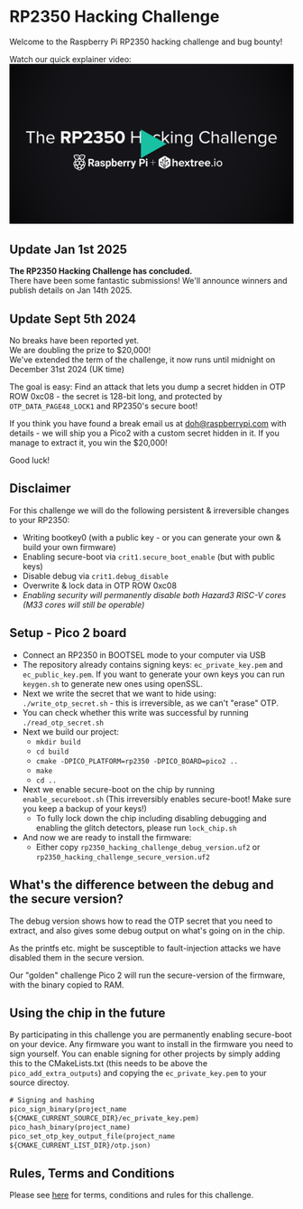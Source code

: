 # RP2350 Hacking Challenge

Welcome to the Raspberry Pi RP2350 hacking challenge and bug bounty!

Watch our quick explainer video:
[![](assets/hacking-challenge-thumbnail-play.png)](https://hextree.io/rp2350-hacking-challenge)
## Update Jan 1st 2025
**The RP2350 Hacking Challenge has concluded.**  
There have been some fantastic submissions! We'll announce winners and publish details on Jan 14th 2025.

## Update Sept 5th 2024
No breaks have been reported yet.  
We are doubling the prize to $20,000!  
We've extended the term of the challenge, it now runs until midnight on December 31st 2024 (UK time)

The goal is easy: Find an attack that lets you dump a secret hidden in OTP ROW 0xc08 - the secret is 128-bit long, and protected by `OTP_DATA_PAGE48_LOCK1` and RP2350's secure boot!

If you think you have found a break email us at [doh@raspberrypi.com](mailto:doh@raspberrypi.com) with details - we will ship you a Pico2 with a custom secret hidden in it. If you manage to extract it, you win the $20,000!

Good luck!

## Disclaimer

For this challenge we will do the following persistent & irreversible changes to your RP2350:

- Writing bootkey0 (with a public key - or you can generate your own & build your own firmware)
- Enabling secure-boot via `crit1.secure_boot_enable` (but with public keys)
- Disable debug via `crit1.debug_disable`
- Overwrite & lock data in OTP ROW 0xc08
- *Enabling security will permanently disable both Hazard3 RISC-V cores (M33 cores will still be operable)*

## Setup - Pico 2 board

- Connect an RP2350 in BOOTSEL mode to your computer via USB
- The repository already contains signing keys: `ec_private_key.pem` and `ec_public_key.pem`. If you want to generate your own keys you can run `keygen.sh` to generate new ones using openSSL.
- Next we write the secret that we want to hide using: `./write_otp_secret.sh` - this is irreversible, as we can't "erase" OTP.
- You can check whether this write was successful by running `./read_otp_secret.sh`
- Next we build our project:
    - `mkdir build`
    - `cd build`
    - `cmake -DPICO_PLATFORM=rp2350 -DPICO_BOARD=pico2 ..`
    - `make`
    - `cd ..`
- Next we enable secure-boot on the chip by running `enable_secureboot.sh` (This irreversibly enables secure-boot! Make sure you keep a backup of your keys!)
    - To fully lock down the chip including disabling debugging and enabling the glitch detectors, please run `lock_chip.sh`
- And now we are ready to install the firmware:
    - Either copy `rp2350_hacking_challenge_debug_version.uf2` or `rp2350_hacking_challenge_secure_version.uf2`

## What's the difference between the debug and the secure version?

The debug version shows how to read the OTP secret that you need to extract, and also gives
some debug output on what's going on in the chip.

As the printfs etc. might be susceptible to fault-injection attacks we have disabled them in
the secure version.

Our "golden" challenge Pico 2 will run the secure-version of the firmware, with the binary copied to RAM.

## Using the chip in the future

By participating in this challenge you are permanently enabling secure-boot on your device.
Any firmware you want to install in the firmware you need to sign yourself. You can enable
signing for other projects by simply adding this to the CMakeLists.txt (this needs to be above the `pico_add_extra_outputs`) and copying the
`ec_private_key.pem` to your source directoy.

```
# Signing and hashing
pico_sign_binary(project_name ${CMAKE_CURRENT_SOURCE_DIR}/ec_private_key.pem)
pico_hash_binary(project_name)
pico_set_otp_key_output_file(project_name ${CMAKE_CURRENT_LIST_DIR}/otp.json)
```
## Rules, Terms and Conditions

Please see [here](https://www.raspberrypi.com/def-con-2024-challenge/) for terms, conditions and rules for this challenge.

